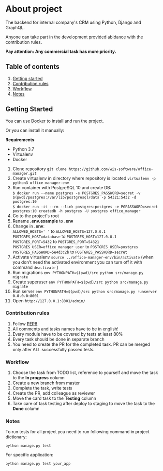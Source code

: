 # About project
The backend for internal company's CRM using Python, Django and GraphQL.

Anyone can take part in the development provided abidance with the contribution rules.

**Pay attention: Any commercial task has more priority.**

## Table of contents

1. [Getting started](#getting-started)
2. [Contribution rules](#contribution-rules)
3. [Workflow](#workflow)
4. [Notes](#notes)

## Getting Started

You can use [Docker](docker/README.md) to install and run the project.

Or you can install it manually:

**Requirements**
* Python 3.7
* Virtualenv
* Docker 

1. Clone repository `git clone https://github.com/wis-software/office-manager.git`
2. Create virtualenv in directory where repository is located `virtualenv -p python3 office-manager-env`
3. Run container with PostgreSQL 10 and create DB: <br>
    `$ docker run --name postgres -e POSTGRES_PASSWORD=secret -v $(pwd)/postgres:/var/lib/postgresql/data -p 54321:5432 -d postgres:10`<br>
    `$ docker run -it --rm --link postgres:postgres -e PGPASSWORD=secret postgres:10 createdb -h postgres -U postgres office_manager`
4. Go to the project's root
5. Rename **.env.example**  to **.env**
6. Change in **.env**:<br>
    `ALLOWED_HOSTS=' '` to `ALLOWED_HOSTS=127.0.0.1`<br>
    `POSTGRES_HOST=database` to `POSTGRES_HOST=127.0.0.1`<br>
    `POSTGRES_PORT=5432` to `POSTGRES_PORT=54321`<br>
    `POSTGRES_USER=office_manager_user` to `POSTGRES_USER=postgres`<br>
    `POSTGRES_PASSWORD=5e4d3c2b` to `POSTGRES_PASSWORD=secret`
7. Activate virtualenv `source ../office-manager-env/bin/activate` (when you don't need the activated environment you can turn off it with command `deactivate` ) 
8. Run migrations `env PYTHONPATH=$(pwd)/src python src/manage.py migrate`
9. Create superuser `env PYTHONPATH=$(pwd)/src python src/manage.py migrate`
10. Run server `env PYTHONPATH=$(pwd)/src python src/manage.py runserver 0.0.0.0:8001`
11. Open `http://127.0.0.1:8001/admin/`

### Contribution rules
1. Follow [PEP8](https://www.python.org/dev/peps/pep-0008/)
2. All comments and tasks names have to be in english!
3. Every module have to be covered by tests at least 80%
4. Every task should be done in separate branch
5. You need to create the PR for the completed task. PR can be merged only after ALL successfully passed tests.

### Workflow

1. Choose the task from TODO list, reference to yourself and move the task to the **In progress** column
2. Create a new branch from master
3. Complete the task, write tests
4. Create the PR, add colleague as reviewer
5. Move the card task to the **Testing** column
6. Take care of task testing after deploy to staging to move the task to the **Done** column

### Notes

To run tests for all project you need to run following command in project dictionary:

`python manage.py test`

For specific application:

`python manage.py test your_app`

